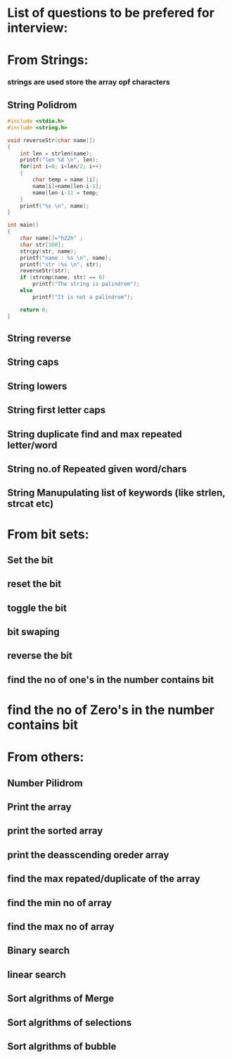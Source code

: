 # List of questions to be prefered for interview:

# From Strings:
### strings are used store the array opf characters 
## String Polidrom
```c
#include <stdio.h>
#include <string.h>

void reverseStr(char name[])
{
    int len = strlen(name);
    printf("len %d \n", len);
    for(int i=0; i<len/2; i++)
    {
        char temp = name [i];
        name[i]=name[len-i-1];
        name[len-i-1] = temp;
    }
    printf("%s \n", name);
}

int main()
{
    char name[]="h22h" ;
    char str[100];
    strcpy(str, name);
    printf("name : %s \n", name);
    printf("str :%s \n", str);
    reverseStr(str);
    if (strcmp(name, str) == 0)
        printf("The string is palindrom");
    else
        printf("It is not a palindrom");

    return 0;
}
```
## String reverse
## String caps
## String lowers
## String first letter caps
## String duplicate find and max repeated letter/word
## String no.of Repeated given word/chars
## String Manupulating list of keywords (like strlen, strcat etc)

# From bit sets:
## Set the bit
## reset the bit
## toggle the bit
## bit swaping
## reverse the bit
## find the no of one's in the number contains bit
# find the no of Zero's in the number contains bit

# From others:
## Number Pilidrom
## Print the array
## print the sorted array
## print the deasscending oreder array
## find the max repated/duplicate of the array
## find the min no of array
## find the max no of array
## Binary search
## linear search
## Sort algrithms of Merge
## Sort algrithms of selections
## Sort algrithms of bubble
